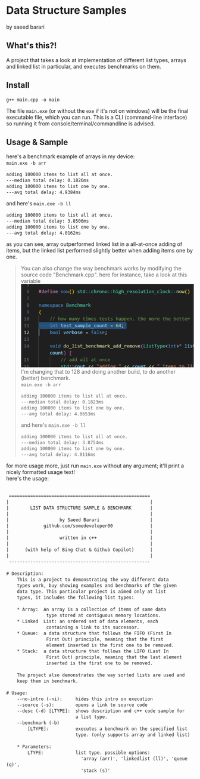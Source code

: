 # Data Structure Samples
by saeed barari

## What's this?!
A project that takes a look at implementation of different list types, arrays and linked list in particular, and executes benchmarks on them.

## Install
```console
g++ main.cpp -o main
```
The file `main.exe` (or without the `exe` if it's not on windows) will be the final executable file, which you can run. This is a CLI (command-line interface) so running it from console/terminal/commandline is advised.

## Usage & Sample
here's a benchmark example of arrays in my device:  
`main.exe -b arr`
```console
adding 100000 items to list all at once.
---median total delay: 0.1826ms
adding 100000 items to list one by one.
---avg total delay: 4.9384ms
```
and here's `main.exe -b ll`
```console
adding 100000 items to list all at once.
---median total delay: 3.8506ms
adding 100000 items to list one by one.
---avg total delay: 4.0162ms
```
as you can see, array outperformed linked list in a all-at-once adding of items, but the linked list performed slightly better when adding items one by one.

> You can also change the way benchmark works by modifying the source code "Benchmark.cpp". here for instance, take a look at this variable 
> ![benchmark script variable](/imgs/img1.png)
> I'm changing that to 128 and doing another build, to do another (better) benchmark.  
> `main.exe -b arr`
> ```console
> adding 100000 items to list all at once.
> ---median total delay: 0.1823ms
> adding 100000 items to list one by one.
> ---avg total delay: 4.8653ms
> ```
> and here's `main.exe -b ll` 
> ```console
> adding 100000 items to list all at once.
> ---median total delay: 3.8754ms
> adding 100000 items to list one by one.
> ---avg total delay: 4.0116ms
> ```

for more usage more, just run `main.exe` without any argument; it'll print a nicely formatted usage text!  
here's the usage:

```console

 =====================================================
|                                                     |
|        LIST DATA STRUCTURE SAMPLE & BENCHMARK       |
|                                                     |
|                   by Saeed Barari                   |
|             github.com/somedeveloper00              |
|                                                     |
|                   written in c++                    |
|                                                     |
|      (with help of Bing Chat & Github Copilot)      |
|                                                     |
 -----------------------------------------------------

# Description:
    This is a project to demonstrating the way different data
    types work, buy showing examples and benchmarks of the given
    data type. This particular project is aimed only at list
    types, it includes the following list types:

    * Array:  An array is a collection of items of same data
               type stored at contiguous memory locations.
    * Linked  List: an ordered set of data elements, each
               containing a link to its successor.
    * Queue:  a data structure that follows the FIFO (First In
               First Out) principle, meaning that the first
               element inserted is the first one to be removed.
    * Stack:  a data structure that follows the LIFO (Last In
               First Out) principle, meaning that the last element
               inserted is the first one to be removed.

    The project also demonstrates the way sorted lists are used and
    keep them in benchmark.

# Usage:
    --no-intro (-ni):     hides this intro on execution
    --source (-s):        opens a link to source code
    --desc (-d) [LTYPE]:  shows description and c++ code sample for
                          a list type.
    --benchmark (-b)
        [LTYPE]:          executes a benchmark on the specified list
                          type. (only supports array and linked list)

    * Parameters:
        LTYPE:            list type. possible options:
                            'array (arr)', 'linkedlist (ll)', 'queue (q)',
                            'stack (s)'
```